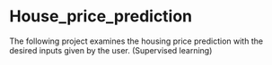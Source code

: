 # House_price_prediction
The following project examines the housing price prediction with the desired inputs given by the user. (Supervised learning)
